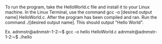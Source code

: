 To run the program, take the HelloWorld.c file and install it to your Linux machine. In the Linux Terminal, use the command gcc -o [desired output name] HelloWorld.c.
After the program has been compiled and ran. Run the command ./[desired output name]. This should output "Hello World".

Ex.
adnmstr@adnmstr-1-2:~$ gcc -o hello HelloWorld.c
adnmstr@adnmstr-1-2:~$ ./hello
